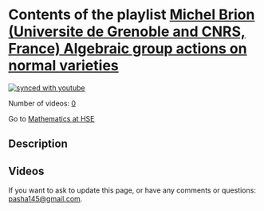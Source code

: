 # Contents of the playlist [Michel Brion (Universite de Grenoble and CNRS, France)  Algebraic group actions on normal varieties](https://www.youtube.com/playlist?list=PLq3E5oubNNoAMQ2W9wEWNc6OHs-3ehpIm)

[![synced with youtube](https://img.shields.io/github/last-commit/mathphysschool/mathphysschool.github.io/autoupdate1?label=synced%20with%20youtube)](https://github.com/mathphysschool/mathphysschool.github.io/commits/autoupdate1)

Number of videos: [0](#videos)

Go to [Mathematics at HSE](../README.md)

## Description



## Videos



 If you want to ask to update this page, or have any comments or questions: <pasha145@gmail.com>.